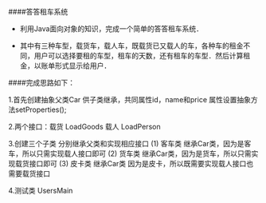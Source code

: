 ####答答租车系统

* 利用Java面向对象的知识，完成一个简单的答答租车系统．

* 其中有三种车型，载货车，载人车，既载货已又载人的车，各种车的租金不同，用户可以选择要租的车型，租车的天数，还有租车的车型．然后计算租金，以账单形式显示给用户．

####完成思路如下：

 1.首先创建抽象父类Car 供子类继承，共同属性id，name和price 属性设置抽象方法setProperties();


 2.两个接口：载货 LoadGoods 载人 LoadPerson

 3.创建三个子类 分别继承父类和实现相应接口
 (1) 客车类 继承Car类，因为是客车，所以只需实现载人接口即可
 (2) 货车类 继承Car类，因为是货车，所以只需实现载货接口即可
 (3) 皮卡类 继承Car类 因为是皮卡，所以既需要实现载人接口也需要载货接口


 4.测试类 UsersMain
